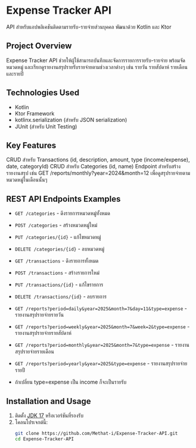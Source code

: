 # Expense Tracker API

API สำหรับแอปพลิเคชันติดตามรายรับ-รายจ่ายส่วนบุคคล พัฒนาด้วย Kotlin และ Ktor

## Project Overview

Expense Tracker API ช่วยให้ผู้ใช้สามารถบันทึกและจัดการรายการรายรับ-รายจ่าย พร้อมจัดหมวดหมู่ และเรียกดูรายงานสรุปรายรับรายจ่ายตามช่วงเวลาต่างๆ เช่น รายวัน รายสัปดาห์ รายเดือน และรายปี

## Technologies Used

- Kotlin
- Ktor Framework
- kotlinx.serialization (สำหรับ JSON serialization)
- JUnit (สำหรับ Unit Testing)

## Key Features

CRUD สำหรับ Transactions (id, description, amount, type (income/expense), date, categoryId)
CRUD สำหรับ Categories (id, name)
Endpoint สำหรับสร้างรายงานสรุป เช่น GET /reports/monthly?year=2024&month=12 เพื่อดูสรุปรายจ่ายตามหมวดหมู่ในเดือนนั้นๆ

## REST API Endpoints Examples

- `GET /categories` - ดึงรายการหมวดหมู่ทั้งหมด
- `POST /categories` - สร้างหมวดหมู่ใหม่
- `PUT /categories/{id}` - แก้ไขหมวดหมู่
- `DELETE /categories/{id}` - ลบหมวดหมู่

- `GET /transactions` - ดึงรายการทั้งหมด
- `POST /transactions` - สร้างรายการใหม่
- `PUT /transactions/{id}` - แก้ไขรายการ
- `DELETE /transactions/{id}` - ลบรายการ

- `GET /reports?period=daily&year=2025&month=7&day=11&type=expense`  - รายงานสรุปรายจ่ายรายวัน
- `GET /reports?period=weekly&year=2025&month=7&week=2&type=expense` - รายงานสรุปรายจ่ายรายสัปดาห์
- `GET /reports?period=monthly&year=2025&month=7&type=expense`       - รายงานสรุปรายจ่ายรายเดือน
- `GET /reports?period=yearly&year=2025&type=expense`                - รายงานสรุปรายจ่ายรายปี
- ถ้าเปลี่ยน type=expense เป็น income ก็จะเป็นรายรับ

## Installation and Usage

1. ติดตั้ง [JDK 17](https://adoptium.net/) หรือเวอร์ชันที่รองรับ
2. โคลนโปรเจกต์นี้:
   ```bash
   git clone https://github.com/Methat-i/Expense-Tracker-API.git
   cd Expense-Tracker-API
